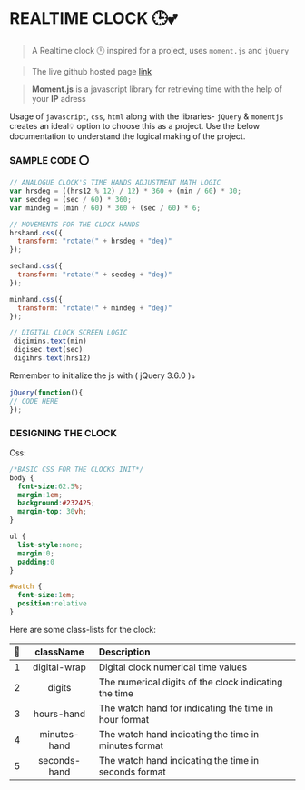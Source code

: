 # REALTIME CLOCK :clock3::two_hearts:

> A Realtime clock :clock12: inspired for a project, uses `moment.js` and `jQuery`

> The live github hosted page [link](https://saikiasan.github.io/realtime-clock)

> **Moment.js** is a javascript library for retrieving time with the help of your **IP** adress

Usage of `javascript`, `css`, `html` along with the libraries- `jQuery` & `momentjs` creates an ideal:bulb: option to choose this as a project. Use the below documentation to understand the logical making of the project. 

 ### SAMPLE CODE :o:
 ```js
 // ANALOGUE CLOCK'S TIME HANDS ADJUSTMENT MATH LOGIC
 var hrsdeg = ((hrs12 % 12) / 12) * 360 + (min / 60) * 30;
 var secdeg = (sec / 60) * 360;
 var mindeg = (min / 60) * 360 + (sec / 60) * 6;

// MOVEMENTS FOR THE CLOCK HANDS
 hrshand.css({
   transform: "rotate(" + hrsdeg + "deg)"
 });

 sechand.css({
   transform: "rotate(" + secdeg + "deg)"
 });

 minhand.css({
   transform: "rotate(" + mindeg + "deg)"
 });

 // DIGITAL CLOCK SCREEN LOGIC
  digimins.text(min)
  digisec.text(sec)
  digihrs.text(hrs12)
 ```

 Remember to initialize the js with ( jQuery 3.6.0 ):arrow_heading_down:
 ```js
 jQuery(function(){
// CODE HERE
 });
 ```

### DESIGNING THE CLOCK
Css:
```css
/*BASIC CSS FOR THE CLOCKS INIT*/
body { 
  font-size:62.5%; 
  margin:1em; 
  background:#232425;
  margin-top: 30vh; 
}

ul { 
  list-style:none; 
  margin:0; 
  padding:0 
}

#watch { 
  font-size:1em; 
  position:relative 
}
```

Here are some class-lists for the clock:

:ghost:| className | Description
|---:|:---:|:---|
1|digital-wrap|Digital clock numerical time values
2|digits|The numerical digits of the clock indicating the time
3|hours-hand|The watch hand for indicating the time in hour format
4|minutes-hand|The watch hand indicating the time in minutes format
5|seconds-hand|The watch hand indicating the time in seconds format